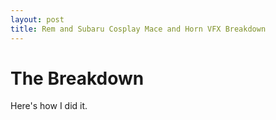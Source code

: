 ```yaml
---
layout: post
title: Rem and Subaru Cosplay Mace and Horn VFX Breakdown
---
```


The Breakdown
=============

Here's how I did it.
